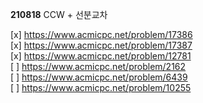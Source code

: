 **210818**
CCW + 선분교차

[x] https://www.acmicpc.net/problem/17386  
[x] https://www.acmicpc.net/problem/17387  
[x] https://www.acmicpc.net/problem/12781  
[ ] https://www.acmicpc.net/problem/2162  
[ ] https://www.acmicpc.net/problem/6439  
[ ] https://www.acmicpc.net/problem/10255
